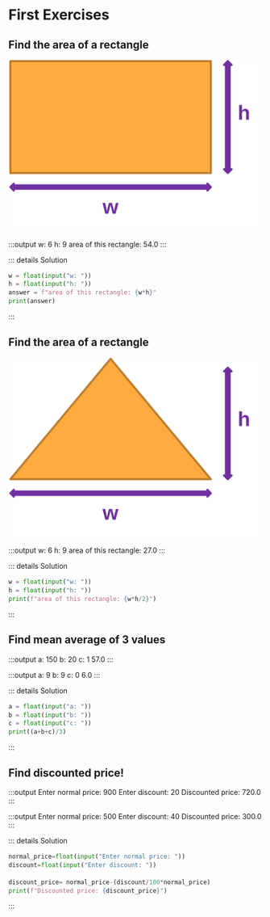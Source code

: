 # First Exercises

## Find the area of a rectangle

![img](./1.svg)

:::output
w: <span class="pyinput">6</span>
h: <span class="pyinput">9</span>
area of this rectangle: 54.0
:::

::: details Solution
```py
w = float(input("w: "))
h = float(input("h: "))
answer = f"area of this rectangle: {w*h}"
print(answer)
```
:::

## Find the area of a rectangle

![img](./2.svg)

:::output
w: <span class="pyinput">6</span>
h: <span class="pyinput">9</span>
area of this rectangle: 27.0
:::

::: details Solution
```py
w = float(input("w: "))
h = float(input("h: "))
print(f"area of this rectangle: {w*h/2}")
```
:::

## Find mean average of 3 values

:::output
a: <span class="pyinput">150</span>
b: <span class="pyinput">20</span>
c: <span class="pyinput">1</span>
57.0
:::

:::output
a: <span class="pyinput">9</span>
b: <span class="pyinput">9</span>
c: <span class="pyinput">0</span>
6.0
:::

::: details Solution
```py
a = float(input("a: "))
b = float(input("b: "))
c = float(input("c: "))
print((a+b+c)/3)
```
:::

## Find discounted price!

:::output
Enter normal price: <span class="pyinput">900</span>
Enter discount: <span class="pyinput">20</span>
Discounted price: 720.0
:::

:::output
Enter normal price: <span class="pyinput">500</span>
Enter discount: <span class="pyinput">40</span>
Discounted price: 300.0
:::

::: details Solution
```py
normal_price=float(input("Enter normal price: "))
discount=float(input("Enter discount: "))

discount_price= normal_price-(discount/100*normal_price)
print(f"Discounted price: {discount_price}")
```
:::